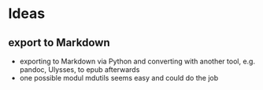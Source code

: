 # Ideas

## export to Markdown

- exporting to Markdown via Python and converting with another tool, e.g. pandoc, Ulysses, to epub afterwards
- one possible modul mdutils seems easy and could do the job